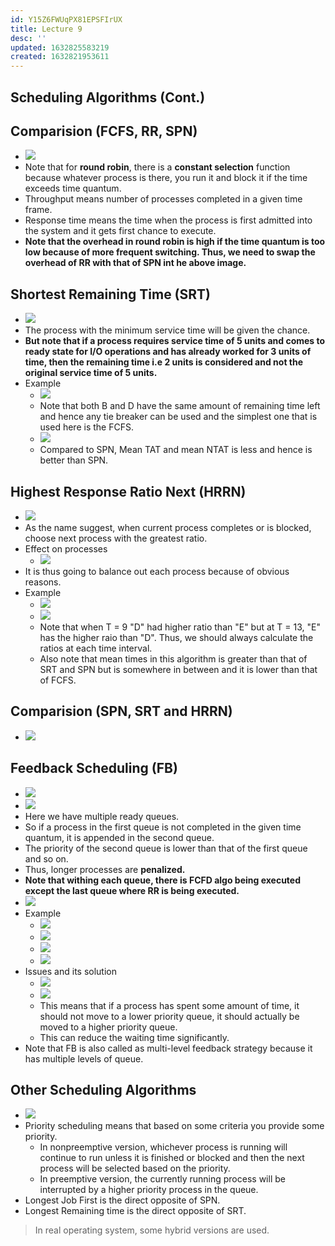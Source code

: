 ```yaml
---
id: Y15Z6FWUqPX81EPSFIrUX
title: Lecture 9
desc: ''
updated: 1632825583219
created: 1632821953611
---
```



## Scheduling Algorithms (Cont.)

## Comparision (FCFS, RR, SPN)

- ![](/assets/images/2021-09-28-15-14-20.png)
- Note that for **round robin**, there is a **constant selection** function because whatever process is there, you run it and block it if the time exceeds time quantum.
- Throughput means number of processes completed in a given time frame.
- Response time means the time when the process is first admitted into the system and it gets first chance to execute.
- **Note that the overhead in round robin is high if the time quantum is too low because of more frequent switching. Thus, we need to swap the overhead of RR with that of SPN int he above image.**

## Shortest Remaining Time (SRT)

- ![](/assets/images/2021-09-28-15-22-39.png)
- The process with the minimum service time will be given the chance.
- **But note that if a process requires service time of 5 units and comes to ready state for I/O operations and has already worked for 3 units of time, then the remaining time i.e 2 units is considered and not the original service time of 5 units.**
- Example
  - ![](/assets/images/2021-09-28-15-28-55.png)
  - Note that both B and D have the same amount of remaining time left and hence any tie breaker can be used and the simplest one that is used here is the FCFS.
  - ![](/assets/images/2021-09-28-15-29-57.png)
  - Compared to SPN, Mean TAT and mean NTAT is less and hence is better than SPN.

## Highest Response Ratio Next (HRRN)

- ![](/assets/images/2021-09-28-15-31-07.png)
- As the name suggest, when current process completes or is blocked, choose next process with the greatest ratio.
- Effect on processes
  - ![](/assets/images/2021-09-28-15-34-20.png)
- It is thus going to balance out each process because of obvious reasons.
- Example
  - ![](/assets/images/2021-09-28-15-38-03.png)
  - ![](/assets/images/2021-09-28-15-38-13.png)
  - Note that when T = 9 "D" had higher ratio than "E" but at T = 13, "E" has the higher raio than "D". Thus, we should always calculate the ratios at each time interval.
  - Also note that mean times in this algorithm is greater than that of SRT and SPN but is somewhere in between and it is lower than that of FCFS.

## Comparision (SPN, SRT and HRRN)

- ![](/assets/images/2021-09-28-15-40-07.png)

## Feedback Scheduling (FB)

- ![](/assets/images/2021-09-28-15-43-17.png)
- ![](/assets/images/2021-09-28-15-49-15.png)
- Here we have multiple ready queues.
- So if a process in the first queue is not completed in the given time quantum, it is appended in the second queue.
- The priority of the second queue is lower than that of the first queue and so on.
- Thus, longer processes are **penalized.**
- **Note that withing each queue, there is FCFD algo being executed except the last queue where RR is being executed.**
- ![](/assets/images/2021-09-28-15-53-31.png)
- Example
  - ![](/assets/images/2021-09-28-15-55-42.png)
  - ![](/assets/images/2021-09-28-15-59-07.png)
  - ![](/assets/images/2021-09-28-15-59-26.png)
  - ![](/assets/images/2021-09-28-16-00-12.png)
- Issues and its solution
  - ![](/assets/images/2021-09-28-16-01-01.png)
  - ![](/assets/images/2021-09-28-16-03-15.png)
  - This means that if a process has spent some amount of time, it should not move to a lower priority queue, it should actually be moved to a higher priority queue.
  - This can reduce the waiting time significantly.
- Note that FB is also called as multi-level feedback strategy because it has multiple levels of queue.

## Other Scheduling Algorithms

- ![](/assets/images/2021-09-28-16-05-48.png)
- Priority scheduling means that based on some criteria you provide some priority.
  - In nonpreemptive version, whichever process is running will continue to run unless it is finished or blocked and then the next process will be selected based on the priority.
  - In preemptive version, the currently running process will be interrupted by a higher priority process in the queue.
- Longest Job First is the direct opposite of SPN.
- Longest Remaining time is the direct opposite of SRT.

> In real operating system, some hybrid versions are used.

